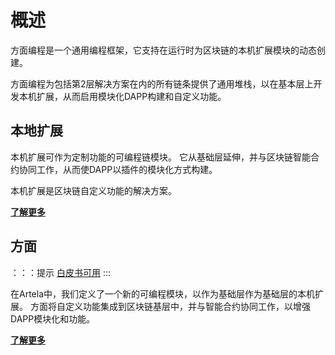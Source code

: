 # 概述

方面编程是一个通用编程框架，它支持在运行时为区块链的本机扩展模块的动态创建。

方面编程为包括第2层解决方案在内的所有链条提供了通用堆栈，以在基本层上开发本机扩展，从而启用模块化DAPP构建和自定义功能。

## 本地扩展

本机扩展可作为定制功能的可编程链模块。 它从基础层延伸，并与区块链智能合约协同工作，从而使DAPP以插件的模块化方式构建。

本机扩展是区块链自定义功能的解决方案。

 **[了解更多](https://docs.artela.network/main/Aspect-Programming/Native-Extension)** 

## 方面

：：：提示
 [白皮书可用](https://github.com/artela-network/aspect-whitepaper/blob/main/latex/build/whitepaper.pdf) 
:::

在Artela中，我们定义了一个新的可编程模块，以作为基础层作为基础层的本机扩展。 方面将自定义功能集成到区块链基层中，并与智能合约协同工作，以增强DAPP模块化和功能。

 **[了解更多](https://docs.artela.network/main/Aspect-Programming/Aspect)** 